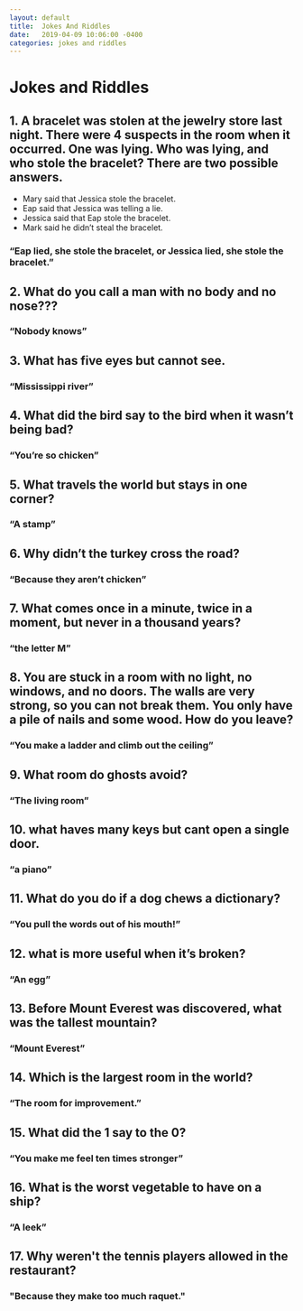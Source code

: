```yaml
---
layout: default
title:  Jokes And Riddles
date:   2019-04-09 10:06:00 -0400
categories: jokes and riddles
---
```

# Jokes and Riddles
## 1. A bracelet was stolen at the jewelry store last night. There were 4 suspects in the room when it occurred. One was lying. Who was lying, and who stole the bracelet? There are two possible answers.
  * Mary said that Jessica stole the bracelet.
  * Eap said that Jessica was telling a lie.
  * Jessica said that Eap stole the bracelet.
  * Mark said he didn’t steal the bracelet.

### “Eap lied, she stole the bracelet, or Jessica lied, she stole the bracelet.”

## 2. What do you call a man with no body and no nose???

### “Nobody knows”     

## 3. What has five eyes but cannot see.

### “Mississippi river”

## 4. What did the bird say to the bird when it wasn’t being bad?

### “You’re so chicken”

## 5. What travels the world but stays in one corner?

### “A stamp”

## 6. Why didn’t the turkey cross the road?

### “Because they aren’t chicken”       

## 7. What comes once in a minute, twice in a moment, but never in a thousand years?

### “the letter M”

## 8. You are stuck in a room with no light, no windows, and no doors. The walls are very strong, so you can not break them. You only have a pile of nails and some wood. How do you leave?

### “You make a ladder and climb out the ceiling”

## 9. What room do ghosts avoid?

### “The living room”

## 10. what haves many keys but cant open a single door.

### “a piano”

## 11. What do you do if a dog chews a dictionary?

### “You pull the words out of his mouth!”

## 12. what is more useful when it’s broken?

### “An egg”

## 13. Before Mount Everest was discovered, what was the tallest mountain?

### “Mount Everest”

## 14. Which is the largest room in the world?

### “The room for improvement.”

## 15. What did the 1 say to the 0?

### “You make me feel ten times stronger”

## 16. What is the worst vegetable to have on a ship?

### “A leek”

## 17. Why weren't the tennis players allowed in the restaurant?

### "Because they make too much raquet."
